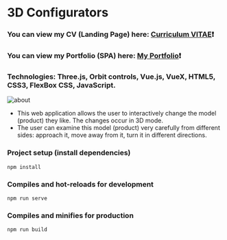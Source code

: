 # 3D Configurators #
### You can view my CV (Landing Page) here: [Curriculum VITAE](https://zorger27.github.io)❗️ ###
### You can view my Portfolio (SPA) here: [My Portfolio](https://Zorin.Expert)❗️ ###
### Technologies: Three.js, Orbit controls, Vue.js, VueX, HTML5, CSS3, FlexBox CSS, JavaScript. ###
![about](https://github.com/user-attachments/assets/e5254c34-fb0c-4f84-adfa-74963dbc8906)

+ This web application allows the user to interactively change the model (product) they like. The changes occur in 3D mode.<br>
+ The user can examine this model (product) very carefully from different sides: approach it, move away from it, turn it in different directions.<br>

### Project setup (install dependencies)
```
npm install
```

### Compiles and hot-reloads for development
```
npm run serve
```

### Compiles and minifies for production
```
npm run build
```
